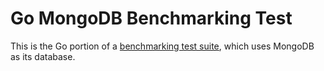 # Go MongoDB Benchmarking Test

This is the Go portion of a [benchmarking test suite](../), which uses MongoDB as its database.